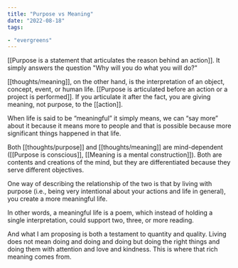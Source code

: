 ```yaml
---
title: "Purpose vs Meaning"
date: "2022-08-18"
tags:

- "evergreens"
---
```


[[Purpose is a statement that articulates the reason behind an action]]. It simply answers the question "Why will you do what you will do?"

[[thoughts/meaning]], on the other hand, is the interpretation of an object, concept, event, or human life. [[Purpose is articulated before an action or a project is performed]]. If you articulate it after the fact, you are giving meaning, not purpose, to the [[action]].

When life is said to be “meaningful” it simply means, we can “say more” about it because it means more to people and that is possible because more significant things happened in that life.

Both [[thoughts/purpose]] and [[thoughts/meaning]] are mind-dependent ([[Purpose is conscious]], [[Meaning is a mental construction]]). Both are contents and creations of the mind, but they are differentiated because they serve different objectives.

One way of describing the relationship of the two is that by living with purpose (i.e., being very intentional about your actions and life in general), you create a more meaningful life.

In other words, a meaningful life is a poem, which instead of holding a single interpretation, could support two, three, or more reading.

And what I am proposing is both a testament to quantity and quality. Living does not mean doing and doing and doing but doing the right things and doing them with attention and love and kindness. This is where that rich meaning comes from.